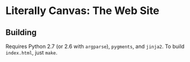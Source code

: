 Literally Canvas: The Web Site
==============================

Building
--------

Requires Python 2.7 (or 2.6 with `argparse`), `pygments`, and `jinja2`. To
build `index.html`, just `make`.
